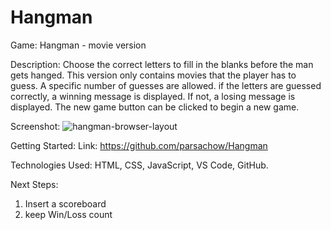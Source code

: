 # Hangman

Game: Hangman - movie version

Description: 
Choose the correct letters to fill in the blanks before the man gets hanged. This version only contains movies that the player has to guess.
A specific number of guesses are allowed. 
if the letters are guessed correctly, a winning message is displayed. If not, a losing message is displayed. 
The new game button can be clicked to begin a new game. 


Screenshot: ![hangman-browser-layout](https://github.com/parsachow/Hangman/assets/135050392/4b1fec87-f5a6-45ac-94d1-e71d1583ddbf)


Getting Started: 
Link: https://github.com/parsachow/Hangman


Technologies Used: 
HTML, CSS, JavaScript, VS Code, GitHub.


Next Steps: 
1. Insert a scoreboard
2. keep Win/Loss count
